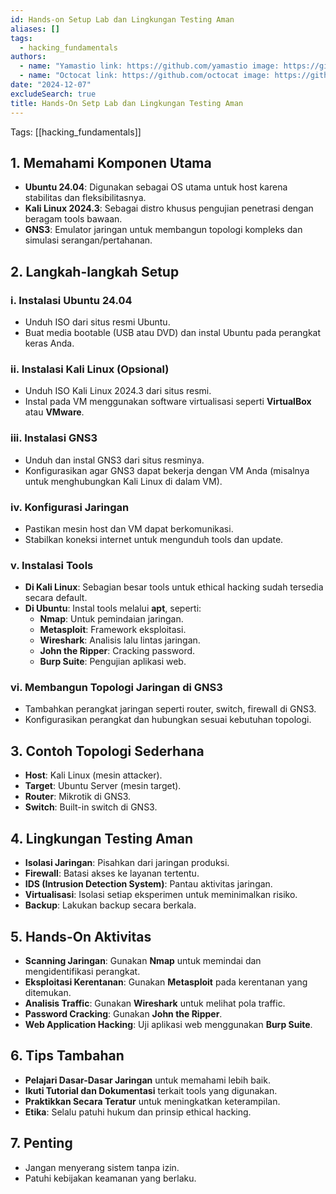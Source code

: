 ```yaml
---
id: Hands-on Setup Lab dan Lingkungan Testing Aman
aliases: []
tags:
  - hacking_fundamentals
authors:
  - name: "Yamastio link: https://github.com/yamastio image: https://github.com/yamastio.png"
  - name: "Octocat link: https://github.com/octocat image: https://github.com/octocat.png"
date: "2024-12-07"
excludeSearch: true
title: Hands-On Setp Lab dan Lingkungan Testing Aman
---
```


Tags: [[hacking_fundamentals]]

## 1. Memahami Komponen Utama
- **Ubuntu 24.04**: Digunakan sebagai OS utama untuk host karena stabilitas dan fleksibilitasnya.
- **Kali Linux 2024.3**: Sebagai distro khusus pengujian penetrasi dengan beragam tools bawaan.
- **GNS3**: Emulator jaringan untuk membangun topologi kompleks dan simulasi serangan/pertahanan.

## 2. Langkah-langkah Setup
### i. Instalasi Ubuntu 24.04
- Unduh ISO dari situs resmi Ubuntu.
- Buat media bootable (USB atau DVD) dan instal Ubuntu pada perangkat keras Anda.
### ii. Instalasi Kali Linux (Opsional)
- Unduh ISO Kali Linux 2024.3 dari situs resmi.
- Instal pada VM menggunakan software virtualisasi seperti **VirtualBox** atau **VMware**.
### iii. Instalasi GNS3
- Unduh dan instal GNS3 dari situs resminya.
- Konfigurasikan agar GNS3 dapat bekerja dengan VM Anda (misalnya untuk menghubungkan Kali Linux di dalam VM).
### iv. Konfigurasi Jaringan
- Pastikan mesin host dan VM dapat berkomunikasi.
- Stabilkan koneksi internet untuk mengunduh tools dan update.
### v. Instalasi Tools
- **Di Kali Linux**: Sebagian besar tools untuk ethical hacking sudah tersedia secara default.
- **Di Ubuntu**: Instal tools melalui **apt**, seperti:
    - **Nmap**: Untuk pemindaian jaringan.
    - **Metasploit**: Framework eksploitasi.
    - **Wireshark**: Analisis lalu lintas jaringan.
    - **John the Ripper**: Cracking password.
    - **Burp Suite**: Pengujian aplikasi web.

### vi. Membangun Topologi Jaringan di GNS3
- Tambahkan perangkat jaringan seperti router, switch, firewall di GNS3.
- Konfigurasikan perangkat dan hubungkan sesuai kebutuhan topologi.
## 3. Contoh Topologi Sederhana
- **Host**: Kali Linux (mesin attacker).
- **Target**: Ubuntu Server (mesin target).
- **Router**: Mikrotik di GNS3.
- **Switch**: Built-in switch di GNS3.
## 4. Lingkungan Testing Aman
- **Isolasi Jaringan**: Pisahkan dari jaringan produksi.
- **Firewall**: Batasi akses ke layanan tertentu.
- **IDS (Intrusion Detection System)**: Pantau aktivitas jaringan.
- **Virtualisasi**: Isolasi setiap eksperimen untuk meminimalkan risiko.
- **Backup**: Lakukan backup secara berkala.
## 5. Hands-On Aktivitas
- **Scanning Jaringan**: Gunakan **Nmap** untuk memindai dan mengidentifikasi perangkat.
- **Eksploitasi Kerentanan**: Gunakan **Metasploit** pada kerentanan yang ditemukan.
- **Analisis Traffic**: Gunakan **Wireshark** untuk melihat pola traffic.
- **Password Cracking**: Gunakan **John the Ripper**.
- **Web Application Hacking**: Uji aplikasi web menggunakan **Burp Suite**.
## 6. Tips Tambahan
- **Pelajari Dasar-Dasar Jaringan** untuk memahami lebih baik.
- **Ikuti Tutorial dan Dokumentasi** terkait tools yang digunakan.
- **Praktikkan Secara Teratur** untuk meningkatkan keterampilan.
- **Etika**: Selalu patuhi hukum dan prinsip ethical hacking.
## 7. Penting
- Jangan menyerang sistem tanpa izin.
- Patuhi kebijakan keamanan yang berlaku.
